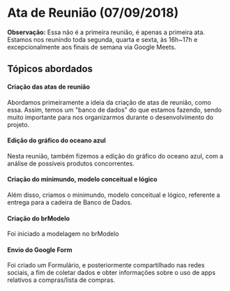 # Ata de Reunião (07/09/2018)

**Observação:** Essa não é a primeira reunião, é apenas a primeira ata. Estamos
nos reunindo toda segunda, quarta e sexta, às 16h~17h e excepcionalmente aos finais
de semana via Google Meets.

## Tópicos abordados

#### Criação das atas de reunião
Abordamos primeiramente a ideia da criação de atas de reunião, como essa. Assim, temos um "banco de dados" do que estamos fazendo, sendo muito importante para nos organizarmos durante o desenvolvimento do projeto.

#### Edição do gráfico do oceano azul
Nesta reunião, também fizemos a edição do gráfico do oceano azul, com a análise de possíveis produtos concorrentes.

#### Criação do minimundo, modelo conceitual e lógico
Além disso, criamos o minimundo, modelo conceitual e lógico, referente a entrega para a cadeira de Banco de Dados.

#### Criação do brModelo
Foi iniciado a modelagem no brModelo

#### Envio do Google Form
Foi criado um Formulário, e posteriormente compartilhado nas redes sociais, a fim de coletar dados e obter informações sobre o uso de apps  relativos a compras/lista de compras.
